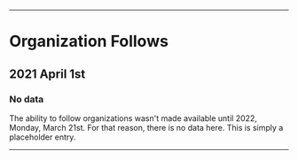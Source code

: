 
***

# Organization Follows

## 2021 April 1st

### No data

The ability to follow organizations wasn't made available until 2022, Monday, March 21st. For that reason, there is no data here. This is simply a placeholder entry.

***
